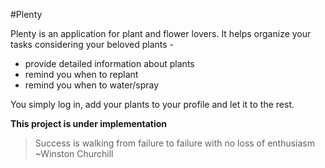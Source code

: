 #Plenty

Plenty is an application for plant and flower lovers.
It helps organize your tasks considering your beloved plants  - 

* provide detailed information about plants
* remind you when to replant
* remind you when to water/spray

You simply log in, add your plants to your profile and let it to the rest.

__This project is under implementation__

>Success is walking from failure to failure
>with no loss of enthusiasm
>  ~Winston Churchill